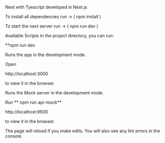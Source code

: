 Next with Tyescript developed in Next.js

To install all dependencies run -> ( npm install )

To start the next server run -> ( npm run dev )

Available Scripts In the project directory, you can run:

**npm run dev

Runs the app in the development mode.

Open

http://localhost:3000

to view it in the browser.

Runs the Mock server in the development mode.

Run ** npm run api-mock**

http://localhost:9500

to view it in the browser.

The page will reload if you make edits. You will also see any lint errors in the console.

